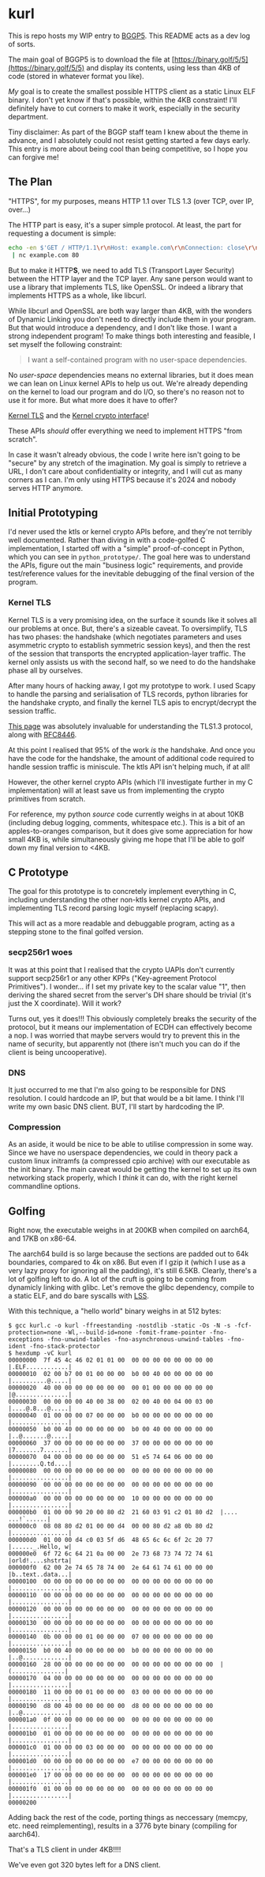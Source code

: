 # kurl

This is repo hosts my WIP entry to [BGGP5](#TODO). This README acts as a dev log of sorts.

The main goal of BGGP5 is to download the file at [https://binary.golf/5/5](https://binary.golf/5/5) and display its contents, using less than 4KB of code (stored in whatever format you like).

*My* goal is to create the smallest possible HTTPS client as a static Linux ELF binary. I don't yet know if that's possible, within the 4KB constraint! I'll definitely have to cut corners to make it work, especially in the security department.

Tiny disclaimer: As part of the BGGP staff team I knew about the theme in advance, and I absolutely could not resist getting started a few days early. This entry is more about being cool than being competitive, so I hope you can forgive me!

## The Plan

"HTTPS", for my purposes, means HTTP 1.1 over TLS 1.3 (over TCP, over IP, over...)

The HTTP part is easy, it's a super simple protocol. At least, the part for requesting a document is simple:

```sh
echo -en $'GET / HTTP/1.1\r\nHost: example.com\r\nConnection: close\r\n\r\n' \
 | nc example.com 80
```

But to make it HTTP**S**, we need to add TLS (Transport Layer Security) between the HTTP layer and the TCP layer. Any sane person would want to use a library that implements TLS, like OpenSSL. Or indeed a library that implements HTTPS as a whole, like libcurl.

While libcurl and OpenSSL are both way larger than 4KB, with the wonders of Dynamic Linking you don't need to directly include them in your program. But that would introduce a dependency, and I don't like those. I want a strong independent program! To make things both interesting and feasible, I set myself the following constraint:

> I want a self-contained program with no user-space dependencies.

No *user-space* dependencies means no external libraries, but it does mean we can lean on Linux kernel APIs to help us out. We're already depending on the kernel to load our program and do I/O, so there's no reason not to use it for more. But what more does it have to offer?

[Kernel TLS](https://www.kernel.org/doc/html/latest/networking/tls.html) and the [Kernel crypto interface](https://www.kernel.org/doc/html/latest/crypto/userspace-if.html)!

These APIs *should* offer everything we need to implement HTTPS "from scratch".

In case it wasn't already obvious, the code I write here isn't going to be "secure" by any stretch of the imagination. My goal is simply to retrieve a URL, I don't care about confidentiality or integrity, and I will cut as many corners as I can. I'm only using HTTPS because it's 2024 and nobody serves HTTP anymore.

## Initial Prototyping

I'd never used the ktls or kernel crypto APIs before, and they're not terribly well documented. Rather than diving in with a code-golfed C implementation, I started off with a "simple" proof-of-concept in Python, which you can see in `python_prototype/`. The goal here was to understand the APIs, figure out the main "business logic" requirements, and provide test/reference values for the inevitable debugging of the final version of the program.

### Kernel TLS

Kernel TLS is a very promising idea, on the surface it sounds like it solves all our problems at once. But, there's a sizeable caveat. To oversimplify, TLS has two phases: the handshake (which negotiates parameters and uses asymmetric crypto to establish symmetric session keys), and then the rest of the session that transports the encrypted application-layer traffic. The kernel only assists us with the second half, so we need to do the handshake phase all by ourselves.

After many hours of hacking away, I got my prototype to work. I used Scapy to handle the parsing and serialisation of TLS records, python libraries for the handshake crypto, and finally the kernel TLS apis to encrypt/decrypt the session traffic.

[This page](https://tls13.xargs.org/) was absolutely invaluable for understanding the TLS1.3 protocol, along with [RFC8446](https://datatracker.ietf.org/doc/html/rfc8446).

At this point I realised that 95% of the work *is* the handshake. And once you have the code for the handshake, the amount of additional code required to handle session traffic is miniscule. The ktls API isn't helping much, if at all!

However, the other kernel crypto APIs (which I'll investigate further in my C implementation) will at least save us from implementing the crypto primitives from scratch.

For reference, my python *source* code currently weighs in at about 10KB (including debug logging, comments, whitespace etc.). This is a bit of an apples-to-oranges comparison, but it does give some appreciation for how small 4KB is, while simultaneously giving me hope that I'll be able to golf down my final version to <4KB.

## C Prototype

The goal for this prototype is to concretely implement everything in C, including understanding the other non-ktls kernel crypto APIs, and implementing TLS record parsing logic myself (replacing scapy).

This will act as a more readable and debuggable program, acting as a stepping stone to the final golfed version.

### secp256r1 woes

It was at this point that I realised that the crypto UAPIs don't currently support secp256r1 or any other KPPs ("Key-agreement Protocol Primitives"). I wonder... if I set my private key to the scalar value "1", then deriving the shared secret from the server's DH share should be trivial (it's just the X coordinate). Will it work?

Turns out, yes it does!!! This obviously completely breaks the security of the protocol, but it means our implementation of ECDH can effectively become a nop. I was worried that maybe servers would try to prevent this in the name of security, but apparently not (there isn't much you can do if the client is being uncooperative).

### DNS

It just occurred to me that I'm also going to be responsible for DNS resolution. I could hardcode an IP, but that would be a bit lame. I think I'll write my own basic DNS client. BUT, I'll start by hardcoding the IP.

### Compression

As an aside, it would be nice to be able to utilise compression in some way. Since we have no userspace dependencies, we could in theory pack a custom linux initramfs (a compressed cpio archive) with our executable as the init binary. The main caveat would be getting the kernel to set up its own networking stack properly, which I *think* it can do, with the right kernel commandline options.

## Golfing

Right now, the executable weighs in at 200KB when compiled on aarch64, and 17KB on x86-64.

The aarch64 build is so large because the sections are padded out to 64k boundaries, compared to 4k on x86. But even if I gzip it (which I use as a very lazy proxy for ignoring all the padding), it's still 6.5KB. Clearly, there's a lot of golfing left to do. A lot of the cruft is going to be coming from dynamicly linking with glibc. Let's remove the glibc dependency, compile to a static ELF, and do bare syscalls with [LSS](https://chromium.googlesource.com/linux-syscall-support).

With this technique, a "hello world" binary weighs in at 512 bytes:

```
$ gcc kurl.c -o kurl -ffreestanding -nostdlib -static -Os -N -s -fcf-protection=none -Wl,--build-id=none -fomit-frame-pointer -fno-exceptions -fno-unwind-tables -fno-asynchronous-unwind-tables -fno-ident -fno-stack-protector
$ hexdump -vC kurl
00000000  7f 45 4c 46 02 01 01 00  00 00 00 00 00 00 00 00  |.ELF............|
00000010  02 00 b7 00 01 00 00 00  b0 00 40 00 00 00 00 00  |..........@.....|
00000020  40 00 00 00 00 00 00 00  00 01 00 00 00 00 00 00  |@...............|
00000030  00 00 00 00 40 00 38 00  02 00 40 00 04 00 03 00  |....@.8...@.....|
00000040  01 00 00 00 07 00 00 00  b0 00 00 00 00 00 00 00  |................|
00000050  b0 00 40 00 00 00 00 00  b0 00 40 00 00 00 00 00  |..@.......@.....|
00000060  37 00 00 00 00 00 00 00  37 00 00 00 00 00 00 00  |7.......7.......|
00000070  04 00 00 00 00 00 00 00  51 e5 74 64 06 00 00 00  |........Q.td....|
00000080  00 00 00 00 00 00 00 00  00 00 00 00 00 00 00 00  |................|
00000090  00 00 00 00 00 00 00 00  00 00 00 00 00 00 00 00  |................|
000000a0  00 00 00 00 00 00 00 00  10 00 00 00 00 00 00 00  |................|
000000b0  01 00 00 90 20 00 80 d2  21 60 03 91 c2 01 80 d2  |.... ...!`......|
000000c0  08 08 80 d2 01 00 00 d4  00 00 80 d2 a8 0b 80 d2  |................|
000000d0  01 00 00 d4 c0 03 5f d6  48 65 6c 6c 6f 2c 20 77  |......_.Hello, w|
000000e0  6f 72 6c 64 21 0a 00 00  2e 73 68 73 74 72 74 61  |orld!....shstrta|
000000f0  62 00 2e 74 65 78 74 00  2e 64 61 74 61 00 00 00  |b..text..data...|
00000100  00 00 00 00 00 00 00 00  00 00 00 00 00 00 00 00  |................|
00000110  00 00 00 00 00 00 00 00  00 00 00 00 00 00 00 00  |................|
00000120  00 00 00 00 00 00 00 00  00 00 00 00 00 00 00 00  |................|
00000130  00 00 00 00 00 00 00 00  00 00 00 00 00 00 00 00  |................|
00000140  0b 00 00 00 01 00 00 00  07 00 00 00 00 00 00 00  |................|
00000150  b0 00 40 00 00 00 00 00  b0 00 00 00 00 00 00 00  |..@.............|
00000160  28 00 00 00 00 00 00 00  00 00 00 00 00 00 00 00  |(...............|
00000170  04 00 00 00 00 00 00 00  00 00 00 00 00 00 00 00  |................|
00000180  11 00 00 00 01 00 00 00  03 00 00 00 00 00 00 00  |................|
00000190  d8 00 40 00 00 00 00 00  d8 00 00 00 00 00 00 00  |..@.............|
000001a0  0f 00 00 00 00 00 00 00  00 00 00 00 00 00 00 00  |................|
000001b0  01 00 00 00 00 00 00 00  00 00 00 00 00 00 00 00  |................|
000001c0  01 00 00 00 03 00 00 00  00 00 00 00 00 00 00 00  |................|
000001d0  00 00 00 00 00 00 00 00  e7 00 00 00 00 00 00 00  |................|
000001e0  17 00 00 00 00 00 00 00  00 00 00 00 00 00 00 00  |................|
000001f0  01 00 00 00 00 00 00 00  00 00 00 00 00 00 00 00  |................|
00000200
```

Adding back the rest of the code, porting things as neccessary (memcpy, etc. need reimplementing), results in a 3776 byte binary (compiling for aarch64).

That's a TLS client in under 4KB!!!!

We've even got 320 bytes left for a DNS client.
